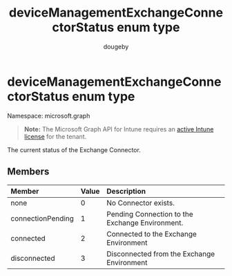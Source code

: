 ﻿---
title: "deviceManagementExchangeConnectorStatus enum type"
description: "The current status of the Exchange Connector."
author: "dougeby"
localization_priority: Normal
ms.prod: "intune"
doc_type: enumPageType
---

# deviceManagementExchangeConnectorStatus enum type

Namespace: microsoft.graph

> **Note:** The Microsoft Graph API for Intune requires an [active Intune license](https://go.microsoft.com/fwlink/?linkid=839381) for the tenant.

The current status of the Exchange Connector.

## Members

| Member            | Value | Description                                     |
| :---------------- | :---- | :---------------------------------------------- |
| none              | 0     | No Connector exists.                            |
| connectionPending | 1     | Pending Connection to the Exchange Environment. |
| connected         | 2     | Connected to the Exchange Environment           |
| disconnected      | 3     | Disconnected from the Exchange Environment      |
